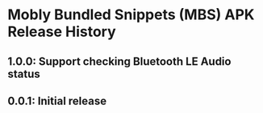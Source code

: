 # Mobly Bundled Snippets (MBS) APK Release History

## 1.0.0: Support checking Bluetooth LE Audio status

## 0.0.1: Initial release
